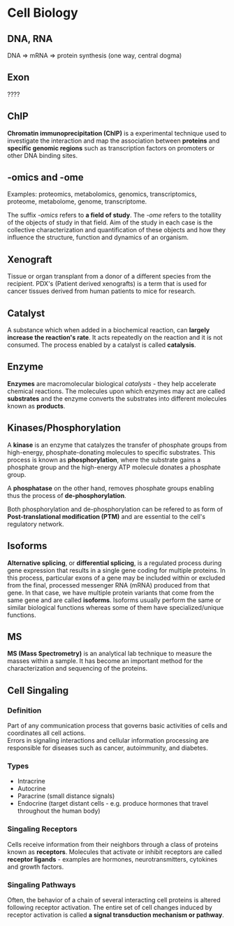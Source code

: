 # Cell Biology

## DNA, RNA

DNA => mRNA => protein synthesis (one way, central dogma)

## Exon

????

## ChIP

**Chromatin immunoprecipitation (ChIP)** is a experimental technique used to 
investigate the interaction and map the association between **proteins** and 
**specific genomic regions** such as transcription factors on promoters or 
other DNA binding sites.

## -omics and -ome

Examples: proteomics, metabolomics, genomics, transcriptomics, 
proteome, metabolome, genome, transcriptome.

The suffix *-omics* refers to **a field of study**. The *-ome* refers to
the totallity of the objects of study in that field. Aim of the study in each
case is the collective characterization and quantification of these objects 
and how they influence the structure, function and dynamics of an organism.

## Xenograft

Tissue or organ transplant from a donor of a different species from the 
recipient. PDX's (Patient derived xenografts) is a term that is used for 
cancer tissues derived from human patients to mice for research.

## Catalyst

A substance which when added in a biochemical reaction, can **largely increase 
the reaction's rate**. It acts repeatedly on the reaction and it is not 
consumed. The process enabled by a catalyst is called **catalysis**.

## Enzyme

**Enzymes** are macromolecular biological *catalysts* - they help accelerate 
chemical reactions. The molecules upon which enzymes may act are called 
**substrates** and the enzyme converts the substrates into different molecules 
known as **products**.

## Kinases/Phosphorylation

A **kinase** is an enzyme that catalyzes the transfer of phosphate groups from 
high-energy, phosphate-donating molecules to specific substrates. This process 
is known as **phosphorylation**, where the substrate gains a phosphate group 
and the high-energy ATP molecule donates a phosphate group.

A **phosphatase** on the other hand, removes phosphate groups enabling thus the
process of **de-phosphorylation**.

Both phosphorylation and de-phosphorylation can be refered to as form of
**Post-translational modification (PTM)** and are essential to the cell's 
regulatory network.

## Isoforms

**Alternative splicing**, or **differential splicing**, is a regulated process 
during gene expression that results in a single gene coding for multiple 
proteins. In this process, particular exons of a gene may be included within 
or excluded from the final, processed messenger RNA (mRNA) produced from that 
gene. In that case, we have multiple protein variants that come from the same 
gene and are called **isoforms**. Isoforms usually perform the same or similar 
biological functions whereas some of them have specialized/unique functions.

## MS

**MS (Mass Spectrometry)** is an analytical lab technique to measure the masses 
within a sample. It has become an important method for the characterization 
and sequencing of the proteins.

## Cell Singaling

### Definition

Part of any communication process that governs basic activities of cells and 
coordinates all cell actions.  
Errors in signaling interactions and cellular information processing are 
responsible for diseases such as cancer, autoimmunity, and diabetes.

### Types

- Intracrine 
- Autocrine
- Paracrine (small distance signals)
- Endocrine (target distant cells - e.g. produce hormones that travel 
throughout the human body)

### Singaling Receptors

Cells receive information from their neighbors through a class of proteins 
known as **receptors**. Molecules that activate or inhibit receptors are 
called **receptor ligands** - examples are hormones, neurotransmitters, 
cytokines and growth factors.

### Singaling Pathways

Often, the behavior of a chain of several interacting cell proteins is altered 
following receptor activation. The entire set of cell changes induced by 
receptor activation is called **a signal transduction mechanism or pathway**.

